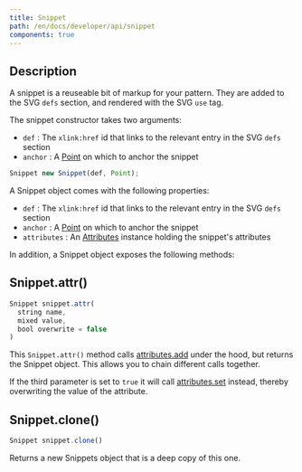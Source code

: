 ```yaml
---
title: Snippet
path: /en/docs/developer/api/snippet
components: true
---
```


## Description

A snippet is a reuseable bit of markup for your pattern. They are added to the
SVG `defs` section, and rendered with the SVG `use` tag.

The snippet constructor takes two arguments:

 - `def` : The `xlink:href` id that links to the relevant entry in the SVG `defs` section
 - `anchor` : A [Point](#point) on which to anchor the snippet

```js
Snippet new Snippet(def, Point);
```

A Snippet object comes with the following properties:

 - `def` : The `xlink:href` id that links to the relevant entry in the SVG `defs` section
 - `anchor` : A [Point](../point) on which to anchor the snippet
 - `attributes` : An [Attributes](../attributes) instance holding the snippet's attributes

In addition, a Snippet object exposes the following methods:

## Snippet.attr()

```js
Snippet snippet.attr(
  string name, 
  mixed value, 
  bool overwrite = false
)
```

This `Snippet.attr()` method calls [attributes.add](./attributes#add) under the hood, 
but returns the Snippet object.  This allows you to chain different calls together.

If the third parameter is set to `true` it will call [attributes.set](./attributes#set) instead, 
thereby overwriting the value of the attribute.

<api-example o="snippet" m="attr"></api-example>

## Snippet.clone()

```js
Snippet snippet.clone()
```

Returns a new Snippets object that is a deep copy of this one.

<api-example o="snippet" m="clone"></api-example>

